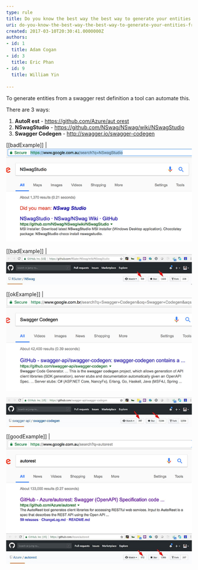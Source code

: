 ```yaml
---
type: rule
title: Do you know the best way the best way to generate your entities from swagger?
uri: do-you-know-the-best-way-the-best-way-to-generate-your-entities-from-swagger
created: 2017-03-10T20:30:41.0000000Z
authors:
- id: 1
  title: Adam Cogan
- id: 3
  title: Eric Phan
- id: 9
  title: William Yin

---
```


To generate entities from a swagger rest definition a tool can automate this.

There are 3 ways:
 
1. **AutoR est** - [https://github.com/Azure/aut orest](https://github.com/Azure/autorest)
2. **NSwagStudio** - https://github.com/NSwag/NSwag/wiki/NSwagStudio
3. **Swagger Codegen** - http://swagger.io/swagger-codegen

 
[[badExample]]
| ![only around 1, 000 results](nswagstudio-search.jpg)
 
[[badExample]]
| ![NSwag has not many "Watch" and "Star"](github-nswag.jpg)
 
[[okExample]]
| ![Around 40,000 results](swagger-codegen-search.jpg)
 
![Swagger-Codegen and Autorest are quite popular. Swagger-Codegen has more “Star”](github-swagger-codegen.jpg)
 
[[goodExample]]
| ![130,000+ results](autorest-search.jpg)
![Swagger-Codegen and Autorest are quite popular. Autorest has more “Watch”](github-autorest.jpg)
